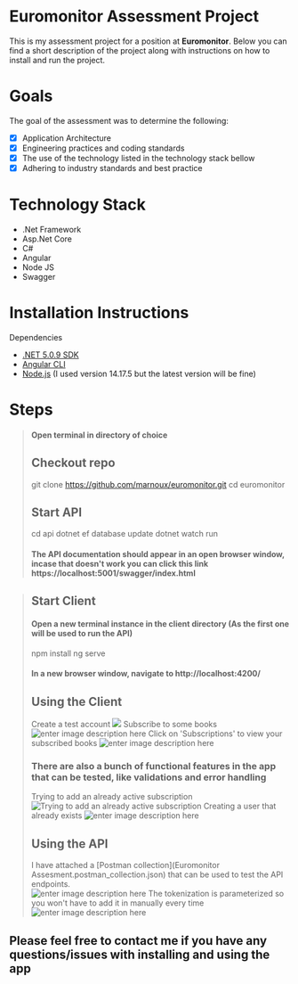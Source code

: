 # Euromonitor Assessment Project

This is my assessment project for a position at  **Euromonitor**. Below you can find a short description of the project along with instructions on how to install and run the project.


# Goals 
The goal of the assessment was to determine the following: 

 - [x] Application Architecture
 - [X] Engineering practices and coding standards
 - [X] The use of the technology listed in the technology stack bellow
 - [X] Adhering to industry standards and best practice

# Technology Stack 
- .Net Framework 
- Asp.Net Core
- C#
- Angular 
- Node JS
- Swagger

# Installation Instructions
Dependencies

 - [.NET 5.0.9 SDK](https://github.com/dotnet/core/blob/main/release-notes/5.0/5.0.9/5.0.9.md?WT.mc_id=dotnet-35129-website)
 - [Angular CLI](https://angular.io/cli)
 - [Node.js](https://nodejs.org/en/) (I used version 14.17.5 but the latest version will be fine)

# Steps

>  #### Open terminal in directory of choice
>  ## Checkout repo
>  git clone https://github.com/marnoux/euromonitor.git
>  cd euromonitor
>  ## Start API
>  cd api
>  dotnet ef database update
>  dotnet watch run
>  #### The API documentation should appear in an open browser window, incase that doesn't work you can click this link https://localhost:5001/swagger/index.html

>  ## Start Client
>  #### Open a new terminal instance in the client directory (As the first one will be used to run the API)
>  npm install
>  ng serve
>  #### In a new browser window, navigate to http://localhost:4200/
>  ## Using the Client
>  Create a test account
>  ![](https://i.imgur.com/uAv2r6s.png)
> Subscribe to some books
> ![enter image description here](https://i.imgur.com/yjfmsUL.png)
> Click on 'Subscriptions' to view your subscribed books
> ![enter image description here](https://i.imgur.com/L7q1cpV.png)
> ### There are also a bunch of functional features in the app that can be tested,  like validations and error handling
> Trying to add an already active subscription![Trying to add an already active subscription](https://i.imgur.com/02SNqce.png)
> Creating a user that already exists
> ![enter image description here](https://i.imgur.com/hyrK0yv.png)
>  ## Using the API
>  I have attached a [Postman collection](Euromonitor Assesment.postman_collection.json) that can be used to test the API endpoints.  
>  ![enter image description here](https://i.imgur.com/mne45ZW.png)
> The tokenization is parameterized so you won't have to add it in manually every time
> ![enter image description here](https://i.imgur.com/ltzmzy8.png)

## Please feel free to contact me if you have any questions/issues with  installing and using the app
